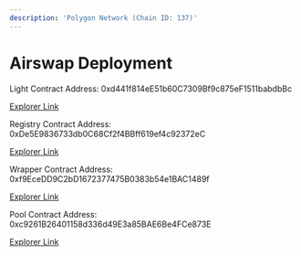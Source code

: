 ```yaml
---
description: 'Polygon Network (Chain ID: 137)'
---
```


# Airswap Deployment

Light Contract Address: 0xd441f814eE51b60C7309Bf9c875eF1511babdbBc

[Explorer Link](https://polygonscan.com/address/0xd441f814ee51b60c7309bf9c875ef1511babdbbc)

Registry Contract Address: 0xDe5E9836733db0C68Cf2f4BBff619ef4c92372eC

[Explorer Link](https://polygonscan.com/address/0xde5e9836733db0c68cf2f4bbff619ef4c92372ec#code)

Wrapper Contract Address: 0xf9EceDD9C2bD1672377475B0383b54e1BAC1489f

[Explorer Link](https://polygonscan.com/address/0xf9ecedd9c2bd1672377475b0383b54e1bac1489f)

Pool Contract Address: 0xc9261B26401158d336d49E3a85BAE6Be4FCe873E

[Explorer Link](https://polygonscan.com/address/0xc9261b26401158d336d49e3a85bae6be4fce873e#code)



